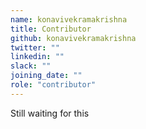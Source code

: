 ```yaml
---
name: konavivekramakrishna
title: Contributor
github: konavivekramakrishna
twitter: ""
linkedin: ""
slack: ""
joining_date: ""
role: "contributor"
---
```


Still waiting for this
